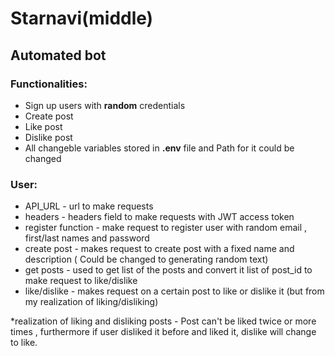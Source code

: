# Starnavi(middle)
## Automated bot
### Functionalities:
* Sign up users with **random** credentials
* Create post
* Like post
* Dislike post
* All changeble variables stored in **.env** file and Path for it could be changed

### User:
* API_URL - url to make requests
* headers - headers field to make requests with JWT access token
* register function - make request to register user with random email , first/last names and password
* create post - makes request to create post with a fixed name and description ( Could be changed to generating random text)
* get posts - used to get list of the posts and convert it list of post_id to make request to like/dislike
* like/dislike - makes request on a certain post to like or dislike it (but from my realization of liking/disliking)

*realization of liking and disliking posts - Post can't be liked twice or more times , furthermore if user disliked it before and liked it, dislike will change to like.